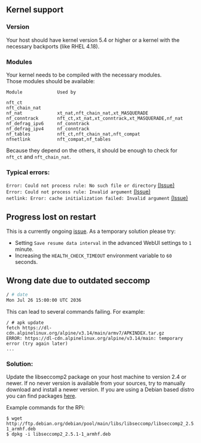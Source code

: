 ## Kernel support

### Version

Your host should have kernel version 5.4 or higher or a kernel with the necessary backports (like RHEL 4.18).

### Modules

Your kernel needs to be compiled with the necessary modules.  
Those modules should be available:
```
Module             Used by

nft_ct             
nft_chain_nat      
nf_nat             xt_nat,nft_chain_nat,xt_MASQUERADE
nf_conntrack       nft_ct,xt_nat,xt_conntrack,xt_MASQUERADE,nf_nat
nf_defrag_ipv6     nf_conntrack
nf_defrag_ipv4     nf_conntrack
nf_tables          nft_ct,nft_chain_nat,nft_compat
nfnetlink          nft_compat,nf_tables
```

Because they depend on the others, it should be enough to check for `nft_ct` and `nft_chain_nat`.

### Typical errors:

`Error: Could not process rule: No such file or directory` [(Issue)](https://github.com/Trigus42/alpine-qbittorrentvpn/issues/66)  
`Error: Could not process rule: Invalid argument` [(Issue)](https://github.com/Trigus42/alpine-qbittorrentvpn/issues/50)  
`netlink: Error: cache initialization failed: Invalid argument` [(Issue)](https://github.com/Trigus42/alpine-qbittorrentvpn/issues/52)  

## Progress lost on restart

This is a currently ongoing [issue](https://github.com/Trigus42/alpine-qbittorrentvpn/issues/65). As a temporary solution please try:

- Setting `Save resume data interval` in the advanced WebUI settings to `1` minute.
- Increasing the `HEALTH_CHECK_TIMEOUT` environment variable to `60` seconds.

## Wrong date due to outdated seccomp
```sh
/ # date
Mon Jul 26 15:00:00 UTC 2036
```

This can lead to several commands failing. For example:
```
/ # apk update
fetch https://dl-cdn.alpinelinux.org/alpine/v3.14/main/armv7/APKINDEX.tar.gz
ERROR: https://dl-cdn.alpinelinux.org/alpine/v3.14/main: temporary error (try again later)
...
```

### Solution:  
Update the libseccomp2 package on your host machine to version 2.4 or newer. If no never version is available from your sources, try to manually download and install a newer version. If you are using a Debian based distro you can find packages [here](http://ftp.debian.org/debian/pool/main/libs/libseccomp/).

Example commands for the RPi:
```
$ wget http://ftp.debian.org/debian/pool/main/libs/libseccomp/libseccomp2_2.5.1-1_armhf.deb
$ dpkg -i libseccomp2_2.5.1-1_armhf.deb
```
